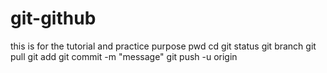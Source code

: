# git-github
this is for the tutorial and practice purpose
pwd
cd 
git status 
git branch
git pull
git add
git commit -m "message"
git push -u origin 
